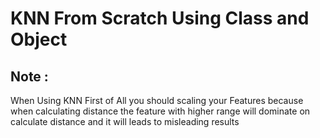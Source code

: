 # KNN From Scratch Using Class and Object

## Note :
When Using KNN 
First of All you should scaling your Features because when calculating distance the feature with higher range will dominate on calculate distance and it will leads to misleading <bold>results 
